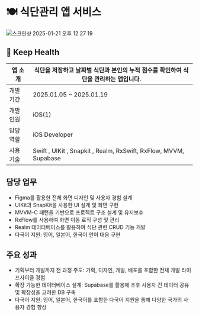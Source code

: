 # 🍽️ 식단관리 앱 서비스

![스크린샷 2025-01-21 오후 12 27 19](https://github.com/user-attachments/assets/42c99dbc-5935-4b3e-a23e-32da50260e6a)

## 📎 Keep Health
| 앱 소개 | 식단을 저장하고 날짜별 식단과 본인의 누적 점수를 확인하여 식단을 관리하는 앱입니다. |
| --- | --- |
| 개발 기간 | 2025.01.05 ~ 2025.01.19 |
| 개발 인원 | iOS(1) |
| 담당 역할 | iOS Developer |
| 사용 기술 | Swift , UIKit , Snapkit , Realm, RxSwift, RxFlow, MVVM, Supabase |

## 담당 업무

- Figma를 활용한 전체 화면 디자인 및 사용자 경험 설계
- UIKit과 SnapKit을 사용한 UI 설계 및 화면 구현
- MVVM-C 패턴을 기반으로 프로젝트 구조 설계 및 유지보수
- RxFlow를 사용하여 화면 이동 로직 구성 및 관리
- Realm 데이터베이스를 활용하여 식단 관련 CRUD 기능 개발
- 다국어 지원: 영어, 일본어, 한국어 언어 대응 구현

## 주요 성과

- 기획부터 개발까지 전 과정 주도: 기획, 디자인, 개발, 배포를 포함한 전체 개발 라이프사이클 경험
- 확장 가능한 데이터베이스 설계: Supabase를 활용해 추후 사용자 간 데이터 공유 및 확장성을 고려한 DB 구축
- 다국어 지원: 영어, 일본어, 한국어를 포함한 다국어 지원을 통해 다양한 국가의 사용자 경험 향상
